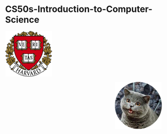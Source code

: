 # CS50s-Introduction-to-Computer-Science

<p align="left">
 <img src="Harvard.png?raw=true" alt="Harvard logo" width="30%" height="30%" />
</p>
<p align="right">
 <img src="CS50.png?raw=true" alt="CS50 logo" width="30%" height="30%" />
</p>